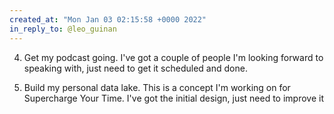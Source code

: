 ```yaml
---
created_at: "Mon Jan 03 02:15:58 +0000 2022"
in_reply_to: @leo_guinan
---
```


4. Get my podcast going. I've got a couple of people I'm looking forward to speaking with, just need to get it scheduled and done. 

5. Build my personal data lake. This is a concept I'm working on for Supercharge Your Time. I've got the initial design, just need to improve it